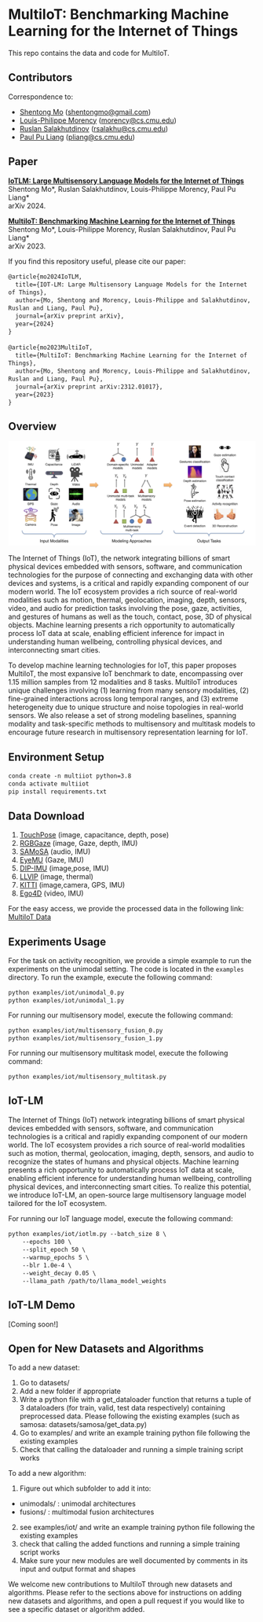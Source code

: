 # MultiIoT: Benchmarking Machine Learning for the Internet of Things

This repo contains the data and code for MultiIoT.


## Contributors

Correspondence to: 
  - [Shentong Mo](https://scholar.google.com/citations?user=6aYncPAAAAAJ&hl=en) (shentongmo@gmail.com)
  - [Louis-Philippe Morency](https://www.cs.cmu.edu/~morency/) (morency@cs.cmu.edu)
  - [Ruslan Salakhutdinov](https://www.cs.cmu.edu/~rsalakhu/) (rsalakhu@cs.cmu.edu)
  - [Paul Pu Liang](http://www.cs.cmu.edu/~pliang/) (pliang@cs.cmu.edu)

## Paper

[**IoTLM: Large Multisensory Language Models for the Internet of Things**]()<br>
Shentong Mo*, Ruslan Salakhutdinov, Louis-Philippe Morency, Paul Pu Liang*<br>
arXiv 2024.

[**MultiIoT: Benchmarking Machine Learning for the Internet of Things**](https://arxiv.org/abs/2311.06217)<br>
Shentong Mo*, Louis-Philippe Morency, Ruslan Salakhutdinov, Paul Pu Liang*<br>
arXiv 2023.


If you find this repository useful, please cite our paper:
```
@article{mo2024IoTLM,
  title={IOT-LM: Large Multisensory Language Models for the Internet of Things},
  author={Mo, Shentong and Morency, Louis-Philippe and Salakhutdinov, Ruslan and Liang, Paul Pu},
  journal={arXiv preprint arXiv},
  year={2024}
}

@article{mo2023MultiIoT,
  title={MultiIoT: Benchmarking Machine Learning for the Internet of Things},
  author={Mo, Shentong and Morency, Louis-Philippe and Salakhutdinov, Ruslan and Liang, Paul Pu},
  journal={arXiv preprint arXiv:2312.01017},
  year={2023}
}
```

## Overview

![](/images/overview.png)

The Internet of Things (IoT), the network integrating billions of smart physical devices embedded with sensors, software, and communication technologies for the purpose of connecting and exchanging data with other devices and systems, is a critical and rapidly expanding component of our modern world. The IoT ecosystem provides a rich source of real-world modalities such as motion, thermal, geolocation, imaging, depth, sensors, video, and audio for prediction tasks involving the pose, gaze, activities, and gestures of humans as well as the touch, contact, pose, 3D of physical objects. Machine learning presents a rich opportunity to automatically process IoT data at scale, enabling efficient inference for impact in understanding human wellbeing, controlling physical devices, and interconnecting smart cities. 

To develop machine learning technologies for IoT, this paper proposes MultiIoT, the most expansive IoT benchmark to date, encompassing over 1.15 million samples from 12 modalities and 8 tasks. MultiIoT introduces unique challenges involving (1) learning from many sensory modalities, (2) fine-grained interactions across long temporal ranges, and (3) extreme heterogeneity due to unique structure and noise topologies in real-world sensors. We also release a set of strong modeling baselines, spanning modality and task-specific methods to multisensory and multitask models to encourage future research in multisensory representation learning for IoT.


## Environment Setup


```
conda create -n multiiot python=3.8
conda activate multiiot
pip install requirements.txt
```

## Data Download

1. [TouchPose](https://github.com/eth-siplab/TouchPose) (image, capacitance, depth, pose)
2. [RGBGaze](https://github.com/svip-lab/RGBD-Gaze) (image, Gaze, depth, IMU)
3. [SAMoSA](https://github.com/cmusmashlab/SAMoSA) (audio, IMU)
4. [EyeMU](https://github.com/FIGLAB/EyeMU) (Gaze, IMU)
5. [DIP-IMU](https://github.com/eth-ait/dip18) (image,pose, IMU)
6. [LLVIP](https://github.com/bupt-ai-cz/LLVIP) (image, thermal)
7. [KITTI](https://www.cvlibs.net/datasets/kitti/index.php) (image,camera, GPS, IMU)
8. [Ego4D](https://ego4d-data.org/docs/data/imu/) (video, IMU)

For the easy access, we provide the processed data in the following link:
[MultiIoT Data](https://drive.google.com/drive/folders/1UuWeEYfl_wt2_T36MuP3pjsYzQW6xLEK?usp=sharing)

## Experiments Usage

For the task on activity recognition, we provide a simple example to run the experiments on the unimodal setting. The code is located in the `examples` directory. To run the example, execute the following command:

```
python examples/iot/unimodal_0.py
python examples/iot/unimodal_1.py
```

For running our multisensory model, execute the following command:

```
python examples/iot/multisensory_fusion_0.py
python examples/iot/multisensory_fusion_1.py
```

For running our multisensory multitask model, execute the following command:

```
python examples/iot/multisensory_multitask.py
```

## IoT-LM

The Internet of Things (IoT) network integrating billions of smart physical devices embedded with sensors, software, and communication technologies is a critical and rapidly expanding component of our modern world. The IoT ecosystem provides a rich source of real-world modalities such as motion, thermal, geolocation, imaging, depth, sensors, and audio to recognize the states of humans and physical objects. Machine learning presents a rich opportunity to automatically process IoT data at scale, enabling efficient inference for understanding human wellbeing, controlling physical devices, and interconnecting smart cities. To realize this potential, we introduce IoT-LM, an open-source large multisensory language model tailored for the IoT ecosystem. 


For running our IoT language model, execute the following command:

```
python examples/iot/iotlm.py --batch_size 8 \
    --epochs 100 \
    --split_epoch 50 \
    --warmup_epochs 5 \
    --blr 1.0e-4 \
    --weight_decay 0.05 \
    --llama_path /path/to/llama_model_weights

```


## IoT-LM Demo

[Coming soon!]


## Open for New Datasets and Algorithms


To add a new dataset:

1. Go to datasets/
2. Add a new folder if appropriate
3. Write a python file with a get_dataloader function that returns a tuple of 3 dataloaders (for train, valid, test data respectively) containing preprocessed data. Please following the existing examples (such as samosa: datasets/samosa/get_data.py)
4. Go to examples/ and write an example training python file following the existing examples
5. Check that calling the dataloader and running a simple training script works


To add a new algorithm:

1. Figure out which subfolder to add it into:
- unimodals/ : unimodal architectures
- fusions/ : multimodal fusion architectures
2. see examples/iot/ and write an example training python file following the existing examples
3. check that calling the added functions and running a simple training script works
4. Make sure your new modules are well documented by comments in its input and output format and shapes


We welcome new contributions to MultiIoT through new datasets and algorithms. Please refer to the sections above for instructions on adding new datasets and algorithms, and open a pull request if you would like to see a specific dataset or algorithm added. 



